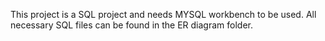 
This project is a SQL project and needs MYSQL workbench to be used. 
All necessary SQL files can be found in the ER diagram folder.
